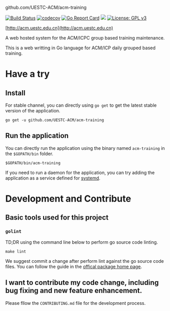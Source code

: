 github.com/UESTC-ACM/acm-training

[![Build Status](https://travis-ci.org/UESTC-ACM/acm-training.svg?branch=master)](https://travis-ci.org/UESTC-ACM/acm-training)
[![codecov](https://codecov.io/gh/UESTC-ACM/acm-training/branch/master/graph/badge.svg)](https://codecov.io/gh/UESTC-ACM/acm-training)
[![Go Report Card](https://goreportcard.com/badge/github.com/UESTC-ACM/acm-training)](https://goreportcard.com/report/github.com/UESTC-ACM/acm-training)
![](https://img.shields.io/badge/version-0.0.2-blue.svg)
[![License: GPL v3](https://img.shields.io/badge/License-GPLv3-blue.svg)](https://www.gnu.org/licenses/gpl-3.0)

[http://acm.uestc.edu.cn](http://acm.uestc.edu.cn)

A web hosted system for the ACM/ICPC group based training maintenance.

This is a web writting in Go language for ACM/ICP daily grouped based training.

# Have a try

## Install

For stable channel, you can directly using `go get` to get the latest stable version of the application.

``` shell
go get -u github.com/UESTC-ACM/acm-training
```

## Run the application

You can directly run the application using the binary named `acm-training` in the `$GOPATH/bin` folder.

``` shell
$GOPATH/bin/acm-training
```

If you need to run a daemon for the application, you can try adding the application as a service defined for [systemd](https://en.wikipedia.org/wiki/Systemd).

# Development and Contribute

## Basic tools used for this project

### `golint`

TD;DR using the command line below to perform go source code linting.

``` shell
make lint
```

We suggest commit a change after perform lint against the go source code files. You can follow the guide in the [offical package home page](https://github.com/golang/lint).

## I want to contribute my code change, including bug fixing and new feature enhancement.
Please fllow the `CONTRIBUTING.md` file for the development process.

